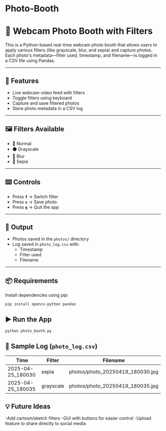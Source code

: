 # Photo-Booth
# 📸 Webcam Photo Booth with Filters

This is a Python-based real-time webcam photo booth that allows users to apply various filters (like grayscale, blur, and sepia) and capture photos. Each photo's metadata—filter used, timestamp, and filename—is logged in a CSV file using Pandas.

---

## 🔧 Features

- Live webcam video feed with filters
- Toggle filters using keyboard
- Capture and save filtered photos
- Store photo metadata in a CSV log

---

## 🖼 Filters Available

- 🎨 Normal
- ⚫ Grayscale
- 💨 Blur
- 🌅 Sepia

---

## ⌨️ Controls

- Press **`f`** → Switch filter  
- Press **`s`** → Save photo  
- Press **`q`** → Quit the app  

---

## 📁 Output

- Photos saved in the `photos/` directory
- Log saved in `photo_log.csv` with:
  - Timestamp
  - Filter used
  - Filename

---

## 📦 Requirements

Install dependencies using pip:

```bash
pip install opencv-python pandas
```

## ▶️ Run the App
```sh
python photo_booth.py
```

## 📝 Sample Log (`photo_log.csv`)

| Time              | Filter    | Filename                          |
|------------------|-----------|-----------------------------------|
| 2025-04-25_180030 | sepia     | photos/photo_20250419_180030.jpg |
| 2025-04-25_180035 | grayscale | photos/photo_20250419_180035.jpg |

## 💡 Future Ideas
 -Add cartoon/sketch filters
 -GUI with buttons for easier control
 -Upload feature to share directly to social media
